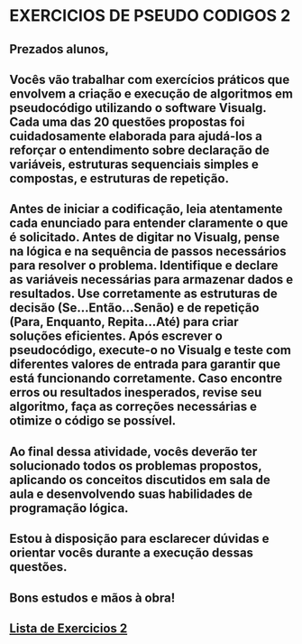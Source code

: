 # EXERCICIOS DE PSEUDO CODIGOS 2

## Prezados alunos, 


## Vocês vão trabalhar com exercícios práticos que envolvem a criação e execução de algoritmos em pseudocódigo utilizando o software Visualg. Cada uma das 20 questões propostas foi cuidadosamente elaborada para ajudá-los a reforçar o entendimento sobre declaração de variáveis, estruturas sequenciais simples e compostas, e estruturas de repetição.

## Antes de iniciar a codificação, leia atentamente cada enunciado para entender claramente o que é solicitado. Antes de digitar no Visualg, pense na lógica e na sequência de passos necessários para resolver o problema. Identifique e declare as variáveis necessárias para armazenar dados e resultados. Use corretamente as estruturas de decisão (Se...Então...Senão) e de repetição (Para, Enquanto, Repita...Até) para criar soluções eficientes. Após escrever o pseudocódigo, execute-o no Visualg e teste com diferentes valores de entrada para garantir que está funcionando corretamente. Caso encontre erros ou resultados inesperados, revise seu algoritmo, faça as correções necessárias e otimize o código se possível.

## Ao final dessa atividade, vocês deverão ter solucionado todos os problemas propostos, aplicando os conceitos discutidos em sala de aula e desenvolvendo suas habilidades de programação lógica.

## Estou à disposição para esclarecer dúvidas e orientar vocês durante a execução dessas questões.

## Bons estudos e mãos à obra!


## [Lista de Exercicios 2](https://drive.google.com/file/d/1qRaOHVTfhLjIDm_sL4G-uNld_xoBORK-/view?usp=sharing)